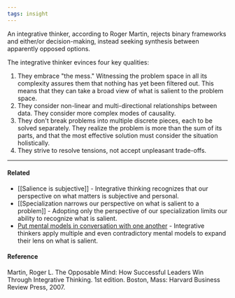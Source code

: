 ```yaml
---
tags: insight
---
```


An integrative thinker, according to Roger Martin, rejects binary frameworks and either/or decision-making, instead seeking synthesis between apparently opposed options.

The integrative thinker evinces four key qualities:

1. They embrace "the mess." Witnessing the problem space in all its complexity assures them that nothing has yet been filtered out. This means that they can take a broad view of what is salient to the problem space.
2. They consider non-linear and multi-directional relationships between data. They consider more complex modes of causality.
3. They don't break problems into multiple discrete pieces, each to be solved separately. They realize the problem is more than the sum of its parts, and that the most effective solution must consider the situation holistically.
4. They strive to resolve tensions, not accept unpleasant trade-offs.

---

#### Related

- [[Salience is subjective]] - Integrative thinking recognizes that our perspective on what matters is subjective and personal.
- [[Specialization narrows our perspective on what is salient to a problem]] - Adopting only the perspective of our specialization limits our ability to recognize what is salient.
- [Put mental models in conversation with one another](https://publish.obsidian.md/mobydiction/notes/Put+mental+models+in+conversation+with+one+another) \- Integrative thinkers apply multiple and even contradictory mental models to expand their lens on what is salient.

#### Reference

Martin, Roger L. The Opposable Mind: How Successful Leaders Win Through Integrative Thinking. 1st edition. Boston, Mass: Harvard Business Review Press, 2007.
